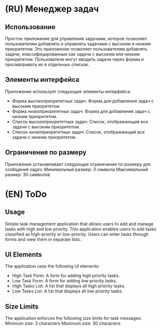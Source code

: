 # (RU) Менеджер задач
## Использование
Простое приложение для управления задачами, которое позволяет пользователям добавлять и управлять задачами с высоким и низким приоритетом.
Это приложение позволяет пользователям добавлять задачи, классифицированные как задачи с высоким или низким приоритетом. Пользователи могут вводить задачи через формы и просматривать их в отдельных списках.

## Элементы интерфейса
  Приложение использует следующие элементы интерфейса:
- Форма высокоприоритетных задач: Форма для добавления задач с высоким приоритетом.
- Форма низкоприоритетных задач: Форма для добавления задач с низким приоритетом.
- Список высокоприоритетных задач: Список, отображающий все задачи с высоким приоритетом.
- Список низкоприоритетных задач: Список, отображающий все задачи с низким приоритетом.

## Ограничения по размеру
Приложение устанавливает следующие ограничения по размеру для сообщений задач:
Минимальный размер: 3 символа
Максимальный размер: 30 символов

# (EN) ToDo
## Usage
Simple task management application that allows users to add and manage tasks with high and low priority. This application enables users to add tasks classified as high-priority or low-priority. Users can enter tasks through forms and view them in separate lists..

## UI Elements
The application uses the following UI elements:

- High Task Form: A form for adding high priority tasks.
- Low Task Form: A form for adding low priority tasks.
- High Tasks List: A list that displays all high priority tasks.
- Low Tasks List: A list that displays all low priority tasks.

## Size Limits
The application enforces the following size limits for task messages:
Minimum size: 3 characters
Maximum size: 30 characters
